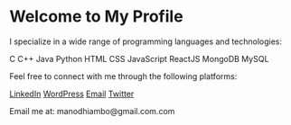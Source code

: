 <!DOCTYPE html>
<html lang="en">
<head>
<meta charset="UTF-8">
<meta name="viewport" content="width=device-width, initial-scale=1.0">
<link rel="stylesheet" href="style.css">
</head>
<body>

<div class="container">
<h1> Welcome to My Profile</h1>
<p>I specialize in a wide range of programming languages and technologies:</p>
<div class="skills">
<span>C</span>
<span>C++</span>
<span>Java</span>
<span>Python</span>
<span>HTML</span>
<span>CSS</span>
<span>JavaScript</span>
<span>ReactJS</span>
<span>MongoDB</span>
<span>MySQL</span>
</div>

<p>Feel free to connect with me through the following platforms:</p>
<div class="social-links">
<a href="https://www.linkedin.com/in/manodhiambo/" target="_blank">LinkedIn</a>
<a href="https://t.co/QaSYpAYr8D.com/" target="_blank">WordPress</a>
<a href="mailto:manodhiambo@gmail.com" target="_blank">Email</a>
<a href="https://twitter.com/@KEVINOD71550785" target="_blank">Twitter</a>
</div>

<div class="contact">
<p>Email me at: manodhiambo@gmail.com.com</p>
</div>
</body>
</html>
